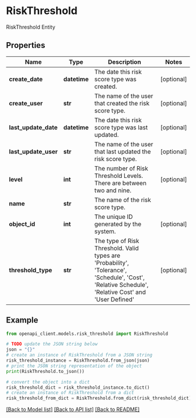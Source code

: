 # RiskThreshold

RiskThreshold Entity

## Properties

Name | Type | Description | Notes
------------ | ------------- | ------------- | -------------
**create_date** | **datetime** | The date this risk score type was created. | [optional] 
**create_user** | **str** | The name of the user that created the risk score type. | [optional] 
**last_update_date** | **datetime** | The date this risk score type was last updated. | [optional] 
**last_update_user** | **str** | The name of the user that last updated the risk score type. | [optional] 
**level** | **int** | The number of Risk Threshold Levels. There are between two and nine. | [optional] 
**name** | **str** | The name of the risk score type. | 
**object_id** | **int** | The unique ID generated by the system. | [optional] 
**threshold_type** | **str** | The type of Risk Threshold. Valid types are &#39;Probability&#39;, &#39;Tolerance&#39;, &#39;Schedule&#39;, &#39;Cost&#39;, &#39;Relative Schedule&#39;, &#39;Relative Cost&#39; and &#39;User Defined&#39; | [optional] 

## Example

```python
from openapi_client.models.risk_threshold import RiskThreshold

# TODO update the JSON string below
json = "{}"
# create an instance of RiskThreshold from a JSON string
risk_threshold_instance = RiskThreshold.from_json(json)
# print the JSON string representation of the object
print(RiskThreshold.to_json())

# convert the object into a dict
risk_threshold_dict = risk_threshold_instance.to_dict()
# create an instance of RiskThreshold from a dict
risk_threshold_from_dict = RiskThreshold.from_dict(risk_threshold_dict)
```
[[Back to Model list]](../README.md#documentation-for-models) [[Back to API list]](../README.md#documentation-for-api-endpoints) [[Back to README]](../README.md)


